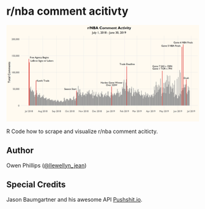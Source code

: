 # r/nba comment acitivty
![](CommentData.png)

R Code how to scrape and visualize r/nba comment aciticty.

## Author
Owen Phillips ([@llewellyn_jean](https://instagram.com/llewellyn_jean/))

## Special Credits

Jason Baumgartner and his awesome API [Pushshit.io](http://pushshift.io). 
